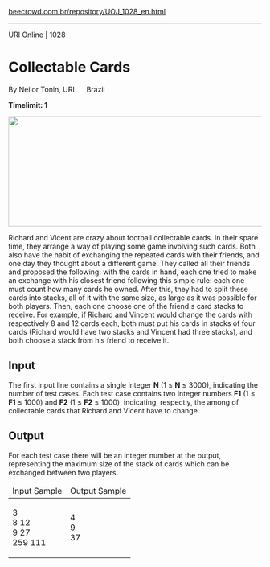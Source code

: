 <p><a href="https://www.beecrowd.com.br/repository/UOJ_1028_en.html">beecrowd.com.br/repository/UOJ_1028_en.html</a></p><hr>
<div>
  <span>URI Online | 1028</span>
  <h1>Collectable Cards</h1>
  <div><p>
     By Neilor Tonin, URI <img alt="" src="https://resources.beecrowd.com.br/gallery/images/flags/br.gif" style="width: 16px; height: 11px;"> Brazil</p>
  </div>
  <strong>Timelimit: 1</strong>
</div>
<div>
<div>
<p>
<img alt="" src="https://resources.beecrowd.com.br/gallery/images/problems/UOJ_1028.jpg" style="width: 531px; height: 219px;"></p>
Richard and Vicent are crazy about football collectable cards. In their spare time, they arrange a way of playing some game involving such cards. Both also have the habit of exchanging the repeated cards with their friends, and one day they thought about a different game. They called all their friends and proposed the following: with the cards in hand, each one tried to make an exchange with his closest friend following this simple rule: each one must count how many cards he owned. After this, they had to split these cards into stacks, all of it with the same size, as large as it was possible for both players. Then, each one choose one of the friend's card stacks to receive. For example, if Richard and Vincent would change the cards with respectively 8 and 12 cards each, both must put his cards in stacks of four cards (Richard would have two stacks and Vincent had three stacks), and both choose a stack from his friend to receive it.</div>
<h2>Input</h2>
<div>
  <p>
   The first input line contains a single integer <strong>N</strong> (1 ≤ <strong>N</strong> ≤ 3000), indicating the number of test cases. Each test case contains two integer numbers <strong>F1</strong> (1 ≤ <strong>F1</strong> ≤ 1000) and <strong>F2</strong> (1 ≤ <strong>F2</strong> ≤ 1000)&nbsp; indicating, respectly, the among of collectable cards that Richard and Vicent have to change.</p>
</div>
<h2>Output</h2>
<div>
  <p>
   For each test case there will be an integer number at the output, representing the maximum size of the stack of cards which can be exchanged between two players.</p>
</div>
<div></div>
  <table>
    <thead>
      <tr>
        <td>Input Sample</td>
        <td>Output Sample</td>
      </tr>
    </thead>
    <tbody>
      <tr>
        <td>
          <p>
           3<br>
           8 12<br>
           9 27<br>
           259 111</p>
        </td>
        <td>
          <p>
           4<br>
           9<br>
           37</p>
        </td>
      </tr>
    </tbody>
  </table>
</div>